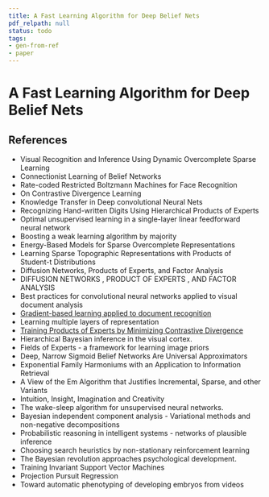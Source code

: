 ```yaml
---
title: A Fast Learning Algorithm for Deep Belief Nets
pdf_relpath: null
status: todo
tags:
- gen-from-ref
- paper
---
```


# A Fast Learning Algorithm for Deep Belief Nets

## References

- Visual Recognition and Inference Using Dynamic Overcomplete Sparse Learning
- Connectionist Learning of Belief Networks
- Rate-coded Restricted Boltzmann Machines for Face Recognition
- On Contrastive Divergence Learning
- Knowledge Transfer in Deep convolutional Neural Nets
- Recognizing Hand-written Digits Using Hierarchical Products of Experts
- Optimal unsupervised learning in a single-layer linear feedforward neural network
- Boosting a weak learning algorithm by majority
- Energy-Based Models for Sparse Overcomplete Representations
- Learning Sparse Topographic Representations with Products of Student-t Distributions
- Diffusion Networks, Products of Experts, and Factor Analysis
- DIFFUSION NETWORKS , PRODUCT OF EXPERTS , AND FACTOR ANALYSIS
- Best practices for convolutional neural networks applied to visual document analysis
- [Gradient-based learning applied to document recognition](./gradient-based-learning-applied-to-document-recognition.md)
- Learning multiple layers of representation
- [Training Products of Experts by Minimizing Contrastive Divergence](./training-products-of-experts-by-minimizing-contrastive-divergence.md)
- Hierarchical Bayesian inference in the visual cortex.
- Fields of Experts - a framework for learning image priors
- Deep, Narrow Sigmoid Belief Networks Are Universal Approximators
- Exponential Family Harmoniums with an Application to Information Retrieval
- A View of the Em Algorithm that Justifies Incremental, Sparse, and other Variants
- Intuition, Insight, Imagination and Creativity
- The wake-sleep algorithm for unsupervised neural networks.
- Bayesian independent component analysis - Variational methods and non-negative decompositions
- Probabilistic reasoning in intelligent systems - networks of plausible inference
- Choosing search heuristics by non-stationary reinforcement learning
- The Bayesian revolution approaches psychological development.
- Training Invariant Support Vector Machines
- Projection Pursuit Regression
- Toward automatic phenotyping of developing embryos from videos
